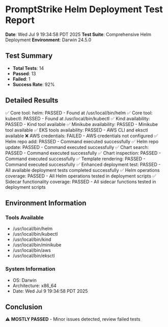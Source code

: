 # PromptStrike Helm Deployment Test Report

**Date**: Wed Jul  9 19:34:58 PDT 2025
**Test Suite**: Comprehensive Helm Deployment
**Environment**: Darwin 24.5.0

## Test Summary

- **Total Tests**: 14
- **Passed**: 13
- **Failed**: 1
- **Success Rate**: 92%

## Detailed Results

✅ Core tool: helm: PASSED - Found at /usr/local/bin/helm
✅ Core tool: kubectl: PASSED - Found at /usr/local/bin/kubectl
✅ Kind availability: PASSED - Kind tool available
✅ Minikube availability: PASSED - Minikube tool available
✅ EKS tools availability: PASSED - AWS CLI and eksctl available
❌ AWS credentials: FAILED - AWS credentials not configured
✅ Helm repo add: PASSED - Command executed successfully
✅ Helm repo update: PASSED - Command executed successfully
✅ Chart search: PASSED - Command executed successfully
✅ Chart inspection: PASSED - Command executed successfully
✅ Template rendering: PASSED - Command executed successfully
✅ Enhanced deployment test: PASSED - All available deployment tests completed successfully
✅ Helm operations coverage: PASSED - All Helm operations tested in deployment scripts
✅ Sidecar functionality coverage: PASSED - All sidecar functions tested in deployment scripts

## Environment Information

### Tools Available
- /usr/local/bin/helm
- /usr/local/bin/kubectl
- /usr/local/bin/kind
- /usr/local/bin/minikube
- /usr/local/bin/aws
- /usr/local/bin/eksctl

### System Information
- OS: Darwin
- Architecture: x86_64
- Date: Wed Jul  9 19:34:58 PDT 2025

## Conclusion

⚠️ **MOSTLY PASSED** - Minor issues detected, review failed tests
